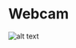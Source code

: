 # Webcam


![alt text](https://raw.githubusercontent.com/naor2razon/Webcam/blob/master/IMG/screenshot.PNG)
